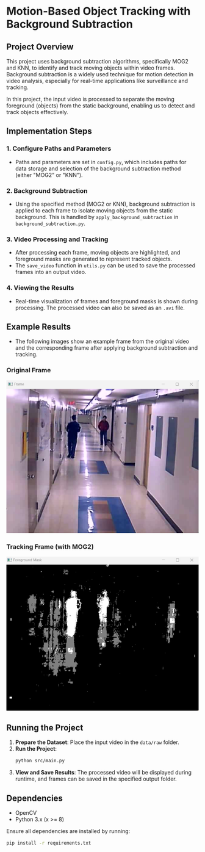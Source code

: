
# Motion-Based Object Tracking with Background Subtraction

## Project Overview
This project uses background subtraction algorithms, specifically MOG2 and KNN, to identify and track moving objects within video frames. Background subtraction is a widely used technique for motion detection in video analysis, especially for real-time applications like surveillance and tracking.

In this project, the input video is processed to separate the moving foreground (objects) from the static background, enabling us to detect and track objects effectively.

## Implementation Steps

### 1. Configure Paths and Parameters
- Paths and parameters are set in `config.py`, which includes paths for data storage and selection of the background subtraction method (either "MOG2" or "KNN").

### 2. Background Subtraction
- Using the specified method (MOG2 or KNN), background subtraction is applied to each frame to isolate moving objects from the static background. This is handled by `apply_background_subtraction` in `background_subtraction.py`.

### 3. Video Processing and Tracking
- After processing each frame, moving objects are highlighted, and foreground masks are generated to represent tracked objects.
- The `save_video` function in `utils.py` can be used to save the processed frames into an output video.

### 4. Viewing the Results
- Real-time visualization of frames and foreground masks is shown during processing. The processed video can also be saved as an `.avi` file.

## Example Results

- The following images show an example frame from the original video and the corresponding frame after applying background subtraction and tracking.

### Original Frame
![Original Frame](original_frame.png)

### Tracking Frame (with MOG2)
![Tracking Frame](tracking_frame_mog.png)

## Running the Project

1. **Prepare the Dataset**: Place the input video in the `data/raw` folder.
2. **Run the Project**:
   ```bash
   python src/main.py
   ```
3. **View and Save Results**: The processed video will be displayed during runtime, and frames can be saved in the specified output folder.

## Dependencies
- OpenCV
- Python 3.x (x >= 8)

Ensure all dependencies are installed by running:
```bash
pip install -r requirements.txt
```
